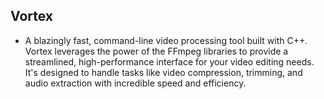 ## Vortex
- A blazingly fast, command-line video processing tool built with C++. Vortex leverages the power of the FFmpeg libraries to provide a streamlined, high-performance interface for your video editing needs. It's designed to handle tasks like video compression, trimming, and audio extraction with incredible speed and efficiency.